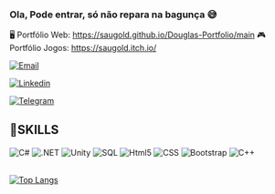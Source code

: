 ### Ola, Pode entrar, só não repara na bagunça 😅

🖥️ Portfólio Web: https://saugold.github.io/Douglas-Portfolio/main
🎮 Portfólio Jogos: https://saugold.itch.io/   

[![Email](https://img.shields.io/badge/Gmail-D14836?style=for-the-badge&logo=gmail&logoColor=white)](mailto:douglx9898@gmail.com?subject=Ol%C3%A1)

[![Linkedin](https://img.shields.io/badge/LinkedIn-0077B5?style=for-the-badge&logo=linkedin&logoColor=white)](https://www.linkedin.com/in/marcio-douglas-alexandrino-925a8220b/)

[![Telegram](https://img.shields.io/badge/Telegram-2CA5E0?style=for-the-badge&logo=telegram&logoColor=white)](https://t.me/Saugold)

## 🚀SKILLS

<div style="Display: inline_block">
    <img align="center" alt = "C#" src="https://img.shields.io/badge/C%23-239120?style=for-the-badge&logo=c-sharp&logoColor=white" />
    <img align="center" alt = ".NET" src="https://img.shields.io/badge/.NET-5C2D91?style=for-the-badge&logo=.net&logoColor=white" />
    <img align="center" alt = "Unity" src="https://img.shields.io/badge/Unity-100000?style=for-the-badge&logo=unity&logoColor=white" />
    <img align="center" alt = "SQL" src="https://img.shields.io/badge/Microsoft_SQL_Server-CC2927?style=for-the-badge&logo=microsoft-sql-server&logoColor=white" />
    <img align="center" alt = "Html5" src="https://img.shields.io/badge/HTML5-E34F26?style=for-the-badge&logo=html5&logoColor=white" />
    <img align="center" alt = "CSS" src="https://img.shields.io/badge/CSS3-1572B6?style=for-the-badge&logo=css3&logoColor=white" />
    <img align="center" alt = "Bootstrap" src="https://img.shields.io/badge/Bootstrap-563D7C?style=for-the-badge&logo=bootstrap&logoColor=white" />
    <img align="center" alt = "C++" src="https://img.shields.io/badge/C%2B%2B-00599C?style=for-the-badge&logo=c%2B%2B&logoColor=white" />

    

</div>
<br/>

[![Top Langs](https://github-readme-stats.vercel.app/api/top-langs/?username=Saugold&layout=donut)](https://github.com/anuraghazra/github-readme-stats)

